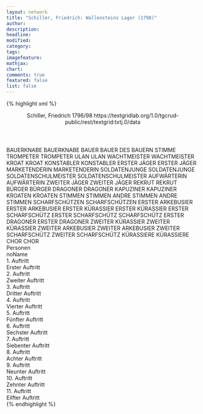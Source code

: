 ```yaml
---
layout: network
title: "Schiller, Friedrich: Wallensteins Lager (1798)"
author:
description:
headline:
modified:
category:
tags:
imagefeature:
mathjax:
chart:
comments: true
featured: false
list: false
---
```

{% highlight xml %}
<?xml-model href="https://raw.githubusercontent.com/DLiNa/project/master/rules/lina.rnc"?><?xml-model href="https://raw.githubusercontent.com/DLiNa/project/master/rules/lina.sch"?>
<play xmlns="http://lina.digital">
  <header>
    <title>Wallensteins Lager</title>
    <subtitle/>
    <genretitle/>
    <author>Schiller, Friedrich</author>
    <date type="print"/>
    <date type="premiere" when="1798"/>
    <date type="written" when="1798">1796/98</date>
    <source>https://textgridlab.org/1.0/tgcrud-public/rest/textgrid:txtj.0/data</source>
  </header>
  <personae>
    <character>
      <name>BAUERKNABE</name>
      <alias xml:id="bauerknabe">
        <name>BAUERKNABE</name>
      </alias>
    </character>
    <character>
      <name>BAUER</name>
      <alias xml:id="bauer">
        <name>BAUER</name>
      </alias>
      <alias xml:id="des_bauern_stimme">
        <name>DES BAUERN STIMME</name>
      </alias>
    </character>
    <character>
      <name>TROMPETER</name>
      <alias xml:id="trompeter">
        <name>TROMPETER</name>
      </alias>
    </character>
    <character>
      <name>ULAN</name>
      <alias xml:id="ulan">
        <name>ULAN</name>
      </alias>
    </character>
    <character>
      <name>WACHTMEISTER</name>
      <alias xml:id="wachtmeister">
        <name>WACHTMEISTER</name>
      </alias>
    </character>
    <character>
      <name>KROAT</name>
      <alias xml:id="kroat">
        <name>KROAT</name>
      </alias>
    </character>
    <character>
      <name>KONSTABLER</name>
      <alias xml:id="konstabler">
        <name>KONSTABLER</name>
      </alias>
    </character>
    <character>
      <name>ERSTER JÄGER</name>
      <alias xml:id="erster_jäger">
        <name>ERSTER JÄGER</name>
      </alias>
    </character>
    <character>
      <name>MARKETENDERIN</name>
      <alias xml:id="marketenderin">
        <name>MARKETENDERIN</name>
      </alias>
    </character>
    <character>
      <name>SOLDATENJUNGE</name>
      <alias xml:id="soldatenjunge">
        <name>SOLDATENJUNGE</name>
      </alias>
    </character>
    <character>
      <name>SOLDATENSCHULMEISTER</name>
      <alias xml:id="soldatenschulmeister">
        <name>SOLDATENSCHULMEISTER</name>
      </alias>
    </character>
    <character>
      <name>AUFWÄRTERIN</name>
      <alias xml:id="aufwärterin">
        <name>AUFWÄRTERIN</name>
      </alias>
    </character>
    <character>
      <name>ZWEITER JÄGER</name>
      <alias xml:id="zweiter_jäger">
        <name>ZWEITER JÄGER</name>
      </alias>
    </character>
    <character>
      <name>REKRUT</name>
      <alias xml:id="rekrut">
        <name>REKRUT</name>
      </alias>
    </character>
    <character>
      <name>BÜRGER</name>
      <alias xml:id="bürger">
        <name>BÜRGER</name>
      </alias>
    </character>
    <character>
      <name>DRAGONER</name>
      <alias xml:id="dragoner">
        <name>DRAGONER</name>
      </alias>
    </character>
    <character>
      <name>KAPUZINER</name>
      <alias xml:id="kapuziner">
        <name>KAPUZINER</name>
      </alias>
    </character>
    <character>
      <name>KROATEN</name>
      <alias xml:id="kroaten">
        <name>KROATEN</name>
      </alias>
    </character>
    <character>
      <name>STIMMEN</name>
      <alias xml:id="stimmen">
        <name>STIMMEN</name>
      </alias>
    </character>
    <character>
      <name>ANDRE STIMMEN</name>
      <alias xml:id="andre_stimmen">
        <name>ANDRE STIMMEN</name>
      </alias>
    </character>
    <character>
      <name>SCHARFSCHÜTZEN</name>
      <alias xml:id="scharfschützen">
        <name>SCHARFSCHÜTZEN</name>
      </alias>
    </character>
    <character>
      <name>ERSTER ARKEBUSIER</name>
      <alias xml:id="erster_arkebusier">
        <name>ERSTER ARKEBUSIER</name>
      </alias>
    </character>
    <character>
      <name>ERSTER KÜRASSIER</name>
      <alias xml:id="erster_kürassier">
        <name>ERSTER KÜRASSIER</name>
      </alias>
    </character>
    <character>
      <name>ERSTER SCHARFSCHÜTZ</name>
      <alias xml:id="erster_scharfschütz">
        <name>ERSTER SCHARFSCHÜTZ</name>
      </alias>
      <alias xml:id="scharfschütz">
        <name>SCHARFSCHÜTZ</name>
      </alias>
    </character>
    <character>
      <name>ERSTER DRAGONER</name>
      <alias xml:id="erster_dragoner">
        <name>ERSTER DRAGONER</name>
      </alias>
    </character>
    <character>
      <name>ZWEITER KÜRASSIER</name>
      <alias xml:id="zweiter_kürassier">
        <name>ZWEITER KÜRASSIER</name>
      </alias>
    </character>
    <character>
      <name>ZWEITER ARKEBUSIER</name>
      <alias xml:id="zweiter_arkebusier">
        <name>ZWEITER ARKEBUSIER</name>
      </alias>
    </character>
    <character>
      <name>ZWEITER SCHARFSCHÜTZ</name>
      <alias xml:id="zweiter_scharfschütz">
        <name>ZWEITER SCHARFSCHÜTZ</name>
      </alias>
    </character>
    <character>
      <name>KÜRASSIERE</name>
      <alias xml:id="kürassiere">
        <name>KÜRASSIERE</name>
      </alias>
    </character>
    <character>
      <name>CHOR</name>
      <alias xml:id="chor">
        <name>CHOR</name>
      </alias>
    </character>
  </personae>
  <text>
    <div>
      <head>Personen</head>
      <div>
        <head>noName</head>
      </div>
    </div>
    <div>
      <head>1. Auftritt</head>
      <div>
        <head>Erster Auftritt</head>
        <sp who="#bauerknabe">
          <amount n="2" unit="speech_acts"/>
          <amount n="42" unit="words"/>
          <amount n="6" unit="lines"/>
          <amount n="223" unit="chars"/>
        </sp>
        <sp who="#bauer">
          <amount n="2" unit="speech_acts"/>
          <amount n="288" unit="words"/>
          <amount n="42" unit="lines"/>
          <amount n="1529" unit="chars"/>
        </sp>
      </div>
    </div>
    <div>
      <head>2. Auftritt</head>
      <div>
        <head>Zweiter Auftritt</head>
        <sp who="#trompeter">
          <amount n="9" unit="speech_acts"/>
          <amount n="81" unit="words"/>
          <amount n="12" unit="lines"/>
          <amount n="393" unit="chars"/>
        </sp>
        <sp who="#bauer">
          <amount n="1" unit="speech_acts"/>
          <amount n="13" unit="words"/>
          <amount n="2" unit="lines"/>
          <amount n="78" unit="chars"/>
        </sp>
        <sp who="#ulan">
          <amount n="1" unit="speech_acts"/>
          <amount n="8" unit="words"/>
          <amount n="1" unit="lines"/>
          <amount n="39" unit="chars"/>
        </sp>
        <sp who="#wachtmeister">
          <amount n="8" unit="speech_acts"/>
          <amount n="173" unit="words"/>
          <amount n="28" unit="lines"/>
          <amount n="968" unit="chars"/>
        </sp>
      </div>
    </div>
    <div>
      <head>3. Auftritt</head>
      <div>
        <head>Dritter Auftritt</head>
        <sp who="#scharfschütz">
          <amount n="4" unit="speech_acts"/>
          <amount n="69" unit="words"/>
          <amount n="9" unit="lines"/>
          <amount n="343" unit="chars"/>
        </sp>
        <sp who="#kroat">
          <amount n="3" unit="speech_acts"/>
          <amount n="30" unit="words"/>
          <amount n="4" unit="lines"/>
          <amount n="148" unit="chars"/>
        </sp>
        <sp who="#trompeter">
          <amount n="1" unit="speech_acts"/>
          <amount n="14" unit="words"/>
          <amount n="2" unit="lines"/>
          <amount n="78" unit="chars"/>
        </sp>
      </div>
    </div>
    <div>
      <head>4. Auftritt</head>
      <div>
        <head>Vierter Auftritt</head>
        <sp who="#konstabler">
          <amount n="3" unit="speech_acts"/>
          <amount n="48" unit="words"/>
          <amount n="7" unit="lines"/>
          <amount n="259" unit="chars"/>
        </sp>
        <sp who="#wachtmeister">
          <amount n="2" unit="speech_acts"/>
          <amount n="35" unit="words"/>
          <amount n="5" unit="lines"/>
          <amount n="184" unit="chars"/>
        </sp>
        <sp who="#trompeter">
          <amount n="1" unit="speech_acts"/>
          <amount n="6" unit="words"/>
          <amount n="1" unit="lines"/>
          <amount n="33" unit="chars"/>
        </sp>
      </div>
    </div>
    <div>
      <head>5. Auftritt</head>
      <div>
        <head>Fünfter Auftritt</head>
        <sp who="#erster_jäger">
          <amount n="11" unit="speech_acts"/>
          <amount n="163" unit="words"/>
          <amount n="23" unit="lines"/>
          <amount n="845" unit="chars"/>
        </sp>
        <sp who="#trompeter">
          <amount n="1" unit="speech_acts"/>
          <amount n="16" unit="words"/>
          <amount n="2" unit="lines"/>
          <amount n="70" unit="chars"/>
        </sp>
        <sp who="#wachtmeister">
          <amount n="1" unit="speech_acts"/>
          <amount n="15" unit="words"/>
          <amount n="2" unit="lines"/>
          <amount n="90" unit="chars"/>
        </sp>
        <sp who="#marketenderin">
          <amount n="8" unit="speech_acts"/>
          <amount n="191" unit="words"/>
          <amount n="30" unit="lines"/>
          <amount n="1038" unit="chars"/>
        </sp>
        <sp who="#soldatenjunge">
          <amount n="1" unit="speech_acts"/>
          <amount n="6" unit="words"/>
          <amount n="1" unit="lines"/>
          <amount n="36" unit="chars"/>
        </sp>
        <sp who="#soldatenschulmeister">
          <amount n="1" unit="speech_acts"/>
          <amount n="7" unit="words"/>
          <amount n="1" unit="lines"/>
          <amount n="42" unit="chars"/>
        </sp>
        <sp who="#aufwärterin">
          <amount n="2" unit="speech_acts"/>
          <amount n="10" unit="words"/>
          <amount n="2" unit="lines"/>
          <amount n="50" unit="chars"/>
        </sp>
        <sp who="#zweiter_jäger">
          <amount n="1" unit="speech_acts"/>
          <amount n="7" unit="words"/>
          <amount n="1" unit="lines"/>
          <amount n="37" unit="chars"/>
        </sp>
      </div>
    </div>
    <div>
      <head>6. Auftritt</head>
      <div>
        <head>Sechster Auftritt</head>
        <sp who="#wachtmeister">
          <amount n="16" unit="speech_acts"/>
          <amount n="343" unit="words"/>
          <amount n="47" unit="lines"/>
          <amount n="1794" unit="chars"/>
        </sp>
        <sp who="#erster_jäger">
          <amount n="14" unit="speech_acts"/>
          <amount n="760" unit="words"/>
          <amount n="110" unit="lines"/>
          <amount n="4064" unit="chars"/>
        </sp>
        <sp who="#trompeter">
          <amount n="4" unit="speech_acts"/>
          <amount n="64" unit="words"/>
          <amount n="9" unit="lines"/>
          <amount n="333" unit="chars"/>
        </sp>
        <sp who="#zweiter_jäger">
          <amount n="4" unit="speech_acts"/>
          <amount n="258" unit="words"/>
          <amount n="36" unit="lines"/>
          <amount n="1349" unit="chars"/>
        </sp>
      </div>
    </div>
    <div>
      <head>7. Auftritt</head>
      <div>
        <head>Siebenter Auftritt</head>
        <sp who="#rekrut">
          <amount n="2" unit="speech_acts"/>
          <amount n="61" unit="words"/>
          <amount n="15" unit="lines"/>
          <amount n="334" unit="chars"/>
        </sp>
        <sp who="#erster_jäger">
          <amount n="9" unit="speech_acts"/>
          <amount n="163" unit="words"/>
          <amount n="24" unit="lines"/>
          <amount n="892" unit="chars"/>
        </sp>
        <sp who="#bürger">
          <amount n="8" unit="speech_acts"/>
          <amount n="79" unit="words"/>
          <amount n="10" unit="lines"/>
          <amount n="394" unit="chars"/>
        </sp>
        <sp who="#zweiter_jäger">
          <amount n="7" unit="speech_acts"/>
          <amount n="62" unit="words"/>
          <amount n="9" unit="lines"/>
          <amount n="320" unit="chars"/>
        </sp>
        <sp who="#trompeter">
          <amount n="2" unit="speech_acts"/>
          <amount n="14" unit="words"/>
          <amount n="2" unit="lines"/>
          <amount n="73" unit="chars"/>
        </sp>
        <sp who="#wachtmeister">
          <amount n="4" unit="speech_acts"/>
          <amount n="297" unit="words"/>
          <amount n="41" unit="lines"/>
          <amount n="1535" unit="chars"/>
        </sp>
        <sp who="#dragoner #erster_dragoner">
          <amount n="3" unit="speech_acts"/>
          <amount n="22" unit="words"/>
          <amount n="3" unit="lines"/>
          <amount n="115" unit="chars"/>
        </sp>
      </div>
    </div>
    <div>
      <head>8. Auftritt</head>
      <div>
        <head>Achter Auftritt</head>
        <sp who="#kapuziner">
          <amount n="6" unit="speech_acts"/>
          <amount n="897" unit="words"/>
          <amount n="133" unit="lines"/>
          <amount n="4796" unit="chars"/>
        </sp>
        <sp who="#erster_jäger">
          <amount n="1" unit="speech_acts"/>
          <amount n="14" unit="words"/>
          <amount n="2" unit="lines"/>
          <amount n="88" unit="chars"/>
        </sp>
        <sp who="#trompeter #rekrut">
          <amount n="1" unit="speech_acts"/>
          <amount n="8" unit="words"/>
          <amount n="1" unit="lines"/>
          <amount n="35" unit="chars"/>
        </sp>
        <sp who="#trompeter">
          <amount n="1" unit="speech_acts"/>
          <amount n="6" unit="words"/>
          <amount n="1" unit="lines"/>
          <amount n="34" unit="chars"/>
        </sp>
        <sp who="#erster_jäger #zweiter_jäger">
          <amount n="1" unit="speech_acts"/>
          <amount n="6" unit="words"/>
          <amount n="1" unit="lines"/>
          <amount n="36" unit="chars"/>
        </sp>
        <sp who="#trompeter #erster_jäger #zweiter_jäger">
          <amount n="1" unit="speech_acts"/>
          <amount n="6" unit="words"/>
          <amount n="1" unit="lines"/>
          <amount n="34" unit="chars"/>
        </sp>
        <sp who="#kroaten">
          <amount n="1" unit="speech_acts"/>
          <amount n="16" unit="words"/>
          <amount n="2" unit="lines"/>
          <amount n="73" unit="chars"/>
        </sp>
      </div>
    </div>
    <div>
      <head>9. Auftritt</head>
      <div>
        <head>Neunter Auftritt</head>
        <sp who="#erster_jäger">
          <amount n="3" unit="speech_acts"/>
          <amount n="44" unit="words"/>
          <amount n="5" unit="lines"/>
          <amount n="205" unit="chars"/>
        </sp>
        <sp who="#wachtmeister">
          <amount n="3" unit="speech_acts"/>
          <amount n="61" unit="words"/>
          <amount n="9" unit="lines"/>
          <amount n="318" unit="chars"/>
        </sp>
        <sp who="#stimmen">
          <amount n="1" unit="speech_acts"/>
          <amount n="9" unit="words"/>
          <amount n="2" unit="lines"/>
          <amount n="55" unit="chars"/>
        </sp>
        <sp who="#des_bauern_stimme">
          <amount n="1" unit="speech_acts"/>
          <amount n="2" unit="words"/>
          <amount n="1" unit="lines"/>
          <amount n="22" unit="chars"/>
        </sp>
        <sp who="#andre_stimmen">
          <amount n="1" unit="speech_acts"/>
          <amount n="2" unit="words"/>
          <amount n="1" unit="lines"/>
          <amount n="12" unit="chars"/>
        </sp>
        <sp who="#zweiter_jäger">
          <amount n="1" unit="speech_acts"/>
          <amount n="5" unit="words"/>
          <amount n="1" unit="lines"/>
          <amount n="22" unit="chars"/>
        </sp>
        <sp who="#marketenderin">
          <amount n="3" unit="speech_acts"/>
          <amount n="42" unit="words"/>
          <amount n="7" unit="lines"/>
          <amount n="233" unit="chars"/>
        </sp>
        <sp who="#trompeter">
          <amount n="2" unit="speech_acts"/>
          <amount n="15" unit="words"/>
          <amount n="2" unit="lines"/>
          <amount n="79" unit="chars"/>
        </sp>
      </div>
    </div>
    <div>
      <head>10. Auftritt</head>
      <div>
        <head>Zehnter Auftritt</head>
        <sp who="#erster_jäger">
          <amount n="2" unit="speech_acts"/>
          <amount n="25" unit="words"/>
          <amount n="5" unit="lines"/>
          <amount n="156" unit="chars"/>
        </sp>
        <sp who="#scharfschützen #erster_scharfschütz #zweiter_scharfschütz #dragoner #erster_dragoner">
          <amount n="1" unit="speech_acts"/>
          <amount n="4" unit="words"/>
          <amount n="1" unit="lines"/>
          <amount n="23" unit="chars"/>
        </sp>
        <sp who="#wachtmeister">
          <amount n="2" unit="speech_acts"/>
          <amount n="14" unit="words"/>
          <amount n="2" unit="lines"/>
          <amount n="73" unit="chars"/>
        </sp>
        <sp who="#marketenderin">
          <amount n="1" unit="speech_acts"/>
          <amount n="7" unit="words"/>
          <amount n="1" unit="lines"/>
          <amount n="35" unit="chars"/>
        </sp>
        <sp who="#erster_arkebusier">
          <amount n="2" unit="speech_acts"/>
          <amount n="30" unit="words"/>
          <amount n="4" unit="lines"/>
          <amount n="155" unit="chars"/>
        </sp>
        <sp who="#trompeter">
          <amount n="1" unit="speech_acts"/>
          <amount n="16" unit="words"/>
          <amount n="2" unit="lines"/>
          <amount n="79" unit="chars"/>
        </sp>
      </div>
    </div>
    <div>
      <head>11. Auftritt</head>
      <div>
        <head>Eilfter Auftritt</head>
        <sp who="#erster_kürassier">
          <amount n="23" unit="speech_acts"/>
          <amount n="1034" unit="words"/>
          <amount n="152" unit="lines"/>
          <amount n="5523" unit="chars"/>
        </sp>
        <sp who="#erster_scharfschütz">
          <amount n="3" unit="speech_acts"/>
          <amount n="29" unit="words"/>
          <amount n="4" unit="lines"/>
          <amount n="155" unit="chars"/>
        </sp>
        <sp who="#erster_arkebusier">
          <amount n="14" unit="speech_acts"/>
          <amount n="177" unit="words"/>
          <amount n="26" unit="lines"/>
          <amount n="930" unit="chars"/>
        </sp>
        <sp who="#marketenderin">
          <amount n="9" unit="speech_acts"/>
          <amount n="119" unit="words"/>
          <amount n="18" unit="lines"/>
          <amount n="667" unit="chars"/>
        </sp>
        <sp who="#erster_dragoner">
          <amount n="4" unit="speech_acts"/>
          <amount n="74" unit="words"/>
          <amount n="11" unit="lines"/>
          <amount n="404" unit="chars"/>
        </sp>
        <sp who="#zweiter_kürassier">
          <amount n="5" unit="speech_acts"/>
          <amount n="104" unit="words"/>
          <amount n="15" unit="lines"/>
          <amount n="563" unit="chars"/>
        </sp>
        <sp who="#erster_jäger">
          <amount n="15" unit="speech_acts"/>
          <amount n="291" unit="words"/>
          <amount n="43" unit="lines"/>
          <amount n="1567" unit="chars"/>
        </sp>
        <sp who="#zweiter_jäger">
          <amount n="10" unit="speech_acts"/>
          <amount n="152" unit="words"/>
          <amount n="22" unit="lines"/>
          <amount n="865" unit="chars"/>
        </sp>
        <sp who="#trompeter">
          <amount n="6" unit="speech_acts"/>
          <amount n="82" unit="words"/>
          <amount n="12" unit="lines"/>
          <amount n="436" unit="chars"/>
        </sp>
        <sp who="#wachtmeister">
          <amount n="17" unit="speech_acts"/>
          <amount n="829" unit="words"/>
          <amount n="117" unit="lines"/>
          <amount n="4309" unit="chars"/>
        </sp>
        <sp who="#zweiter_arkebusier">
          <amount n="1" unit="speech_acts"/>
          <amount n="3" unit="words"/>
          <amount n="1" unit="lines"/>
          <amount n="16" unit="chars"/>
        </sp>
        <sp who="#erster_jäger #zweiter_jäger">
          <amount n="2" unit="speech_acts"/>
          <amount n="13" unit="words"/>
          <amount n="2" unit="lines"/>
          <amount n="59" unit="chars"/>
        </sp>
        <sp who="#dragoner #erster_dragoner">
          <amount n="2" unit="speech_acts"/>
          <amount n="44" unit="words"/>
          <amount n="7" unit="lines"/>
          <amount n="264" unit="chars"/>
        </sp>
        <sp who="#zweiter_scharfschütz">
          <amount n="1" unit="speech_acts"/>
          <amount n="6" unit="words"/>
          <amount n="1" unit="lines"/>
          <amount n="38" unit="chars"/>
        </sp>
        <sp who="#kürassiere #erster_kürassier #zweiter_kürassier">
          <amount n="1" unit="speech_acts"/>
          <amount n="4" unit="words"/>
          <amount n="1" unit="lines"/>
          <amount n="25" unit="chars"/>
        </sp>
        <sp who="#dragoner #erster_dragoner #scharfschützen #erster_scharfschütz #zweiter_scharfschütz">
          <amount n="1" unit="speech_acts"/>
          <amount n="4" unit="words"/>
          <amount n="1" unit="lines"/>
          <amount n="25" unit="chars"/>
        </sp>
        <sp who="#trompeter #wachtmeister">
          <amount n="1" unit="speech_acts"/>
          <amount n="7" unit="words"/>
          <amount n="1" unit="lines"/>
          <amount n="38" unit="chars"/>
        </sp>
        <sp who="#chor">
          <amount n="7" unit="speech_acts"/>
          <amount n="110" unit="words"/>
          <amount n="14" unit="lines"/>
          <amount n="545" unit="chars"/>
        </sp>
      </div>
    </div>
  </text>
</play>
{% endhighlight %}